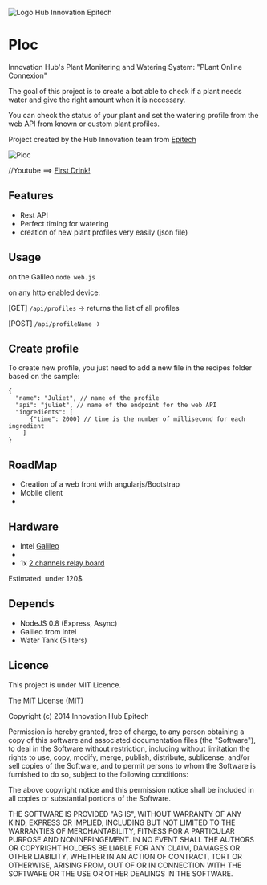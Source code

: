 ![Logo Hub Innovation Epitech](http://oi60.tinypic.com/23r2wdu.jpg)

Ploc
======

Innovation Hub's Plant Monitering and Watering System:
	"PLant Online Connexion"

The goal of this project is to create a bot able to check if a plant needs water and give the right amount when it is necessary.

You can check the status of your plant and set the watering profile from the web API from known or custom plant profiles.

Project created by the Hub Innovation team from [Epitech](http://www.epitech.eu)

![Ploc]()

//Youtube ==> [First Drink!](http://www.youtube.com/watch?v=8okK15RWCJY)

Features
--------
* Rest API
* Perfect timing for watering 
* creation of new plant profiles very easily (json file)

Usage
-------

on the Galileo
`node web.js`

on any http enabled device:

[GET] `/api/profiles` -> returns the list of all profiles

[POST] `/api/profileName` -> 

Create profile
-------

To create new profile, you just need to add a new file in the recipes folder based on the sample:

```
{
  "name": "Juliet", // name of the profile
  "api": "juliet", // name of the endpoint for the web API
  "ingredients": [
      {"time": 2000} // time is the number of millisecond for each ingredient
    ]
}
```

RoadMap
--------
* Creation of a web front with angularjs/Bootstrap
* Mobile client
* 

Hardware
--------
* Intel [Galileo](http://www.intel.com/content/www/us/en/intelligent-systems/galileo/galileo-overview.html)
* 
* 1x [2 channels relay board](http://www.elecfreaks.com/store/2-channel-5v12v24v-relay-module-p-270.html)

Estimated: under 120$

Depends
-------
* NodeJS 0.8 (Express, Async)
* Galileo from Intel
* Water Tank (5 liters)

Licence
-------
This project is under MIT Licence.

The MIT License (MIT)

Copyright (c) 2014 Innovation Hub Epitech

Permission is hereby granted, free of charge, to any person obtaining a copy
of this software and associated documentation files (the "Software"), to deal
in the Software without restriction, including without limitation the rights
to use, copy, modify, merge, publish, distribute, sublicense, and/or sell
copies of the Software, and to permit persons to whom the Software is
furnished to do so, subject to the following conditions:

The above copyright notice and this permission notice shall be included in
all copies or substantial portions of the Software.

THE SOFTWARE IS PROVIDED "AS IS", WITHOUT WARRANTY OF ANY KIND, EXPRESS OR
IMPLIED, INCLUDING BUT NOT LIMITED TO THE WARRANTIES OF MERCHANTABILITY,
FITNESS FOR A PARTICULAR PURPOSE AND NONINFRINGEMENT. IN NO EVENT SHALL THE
AUTHORS OR COPYRIGHT HOLDERS BE LIABLE FOR ANY CLAIM, DAMAGES OR OTHER
LIABILITY, WHETHER IN AN ACTION OF CONTRACT, TORT OR OTHERWISE, ARISING FROM,
OUT OF OR IN CONNECTION WITH THE SOFTWARE OR THE USE OR OTHER DEALINGS IN
THE SOFTWARE.

